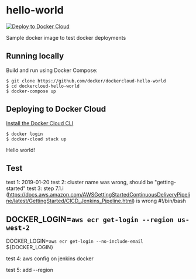 hello-world
===========

[![Deploy to Docker Cloud](https://files.cloud.docker.com/images/deploy-to-dockercloud.svg)](https://cloud.docker.com/stack/deploy/)

Sample docker image to test docker deployments

## Running locally

Build and run using Docker Compose:

	$ git clone https://github.com/docker/dockercloud-hello-world
	$ cd dockercloud-hello-world
	$ docker-compose up


## Deploying to Docker Cloud

[Install the Docker Cloud CLI](https://docs.docker.com/docker-cloud/tutorials/installing-cli/)

	$ docker login
	$ docker-cloud stack up

Hello world!

## Test

test 1: 
	2019-01-20
test 2: 
	cluster name was wrong, should be "getting-started"
test 3:
	step 7.1.i (https://docs.aws.amazon.com/AWSGettingStartedContinuousDeliveryPipeline/latest/GettingStarted/CICD_Jenkins_Pipeline.html) is wrong
#!/bin/bash
## DOCKER_LOGIN=`aws ecr get-login --region us-west-2`
DOCKER_LOGIN=`aws ecr get-login --no-include-email`
${DOCKER_LOGIN}

test 4:
	aws config on jenkins docker

test 5:
	add --region
